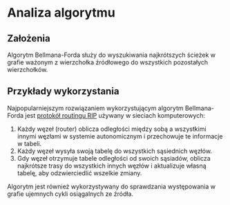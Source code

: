 # Analiza algorytmu

## Założenia

Algorytm Bellmana-Forda służy do wyszukiwania najkrótszych ścieżek w grafie ważonym z wierzchołka źródłowego do wszystkich pozostałych wierzchołków.

## Przykłady wykorzystania

Najpopularniejszym rozwiązaniem wykorzystującym algorytm Bellmana-Forda jest [protokół routingu RIP](https://pl.wikipedia.org/wiki/Routing_Information_Protocol) używany w sieciach komputerowych:

1.  Każdy węzeł (router) oblicza odległości między sobą a wszystkimi innymi węzłami w systemie autonomicznym i przechowuje te informacje w tabeli.
2.  Każdy węzeł wysyła swoją tabelę do wszystkich sąsiednich węzłów.
3.  Gdy węzeł otrzymuje tabele odległości od swoich sąsiadów, oblicza najkrótsze trasy do wszystkich innych węzłów i aktualizuje własną tabelę, aby odzwierciedlić wszelkie zmiany.

Algorytm jest również wykorzystywany do sprawdzania występowania w grafie ujemnych cykli osiągalnych ze źródła.